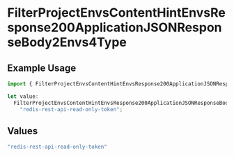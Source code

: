 # FilterProjectEnvsContentHintEnvsResponse200ApplicationJSONResponseBody2Envs4Type

## Example Usage

```typescript
import { FilterProjectEnvsContentHintEnvsResponse200ApplicationJSONResponseBody2Envs4Type } from "@vercel/sdk/models/operations";

let value:
  FilterProjectEnvsContentHintEnvsResponse200ApplicationJSONResponseBody2Envs4Type =
    "redis-rest-api-read-only-token";
```

## Values

```typescript
"redis-rest-api-read-only-token"
```